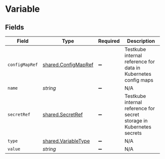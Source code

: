 # Variable


## Fields

| Field                                                                | Type                                                                 | Required                                                             | Description                                                          |
| -------------------------------------------------------------------- | -------------------------------------------------------------------- | -------------------------------------------------------------------- | -------------------------------------------------------------------- |
| `configMapRef`                                                       | [shared.ConfigMapRef](../../../sdk/models/shared/configmapref.md)    | :heavy_minus_sign:                                                   | Testkube internal reference for data in Kubernetes config maps       |
| `name`                                                               | *string*                                                             | :heavy_minus_sign:                                                   | N/A                                                                  |
| `secretRef`                                                          | [shared.SecretRef](../../../sdk/models/shared/secretref.md)          | :heavy_minus_sign:                                                   | Testkube internal reference for secret storage in Kubernetes secrets |
| `type`                                                               | [shared.VariableType](../../../sdk/models/shared/variabletype.md)    | :heavy_minus_sign:                                                   | N/A                                                                  |
| `value`                                                              | *string*                                                             | :heavy_minus_sign:                                                   | N/A                                                                  |